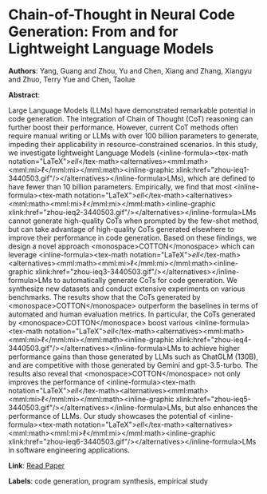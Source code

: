 # Chain-of-Thought in Neural Code Generation: From and for Lightweight Language Models

**Authors**: Yang, Guang and Zhou, Yu and Chen, Xiang and Zhang, Xiangyu and Zhuo, Terry Yue and Chen, Taolue

**Abstract**:

Large Language Models (LLMs) have demonstrated remarkable potential in code generation. The integration of Chain of Thought (CoT) reasoning can further boost their performance. However, current CoT methods often require manual writing or LLMs with over 100 billion parameters to generate, impeding their applicability in resource-constrained scenarios. In this study, we investigate lightweight Language Models (&lt;inline-formula&gt;&lt;tex-math notation="LaTeX"&gt;$ell$&lt;/tex-math&gt;&lt;alternatives&gt;&lt;mml:math&gt;&lt;mml:mi&gt;ℓ&lt;/mml:mi&gt;&lt;/mml:math&gt;&lt;inline-graphic xlink:href="zhou-ieq1-3440503.gif"/&gt;&lt;/alternatives&gt;&lt;/inline-formula&gt;LMs), which are defined to have fewer than 10 billion parameters. Empirically, we find that most &lt;inline-formula&gt;&lt;tex-math notation="LaTeX"&gt;$ell$&lt;/tex-math&gt;&lt;alternatives&gt;&lt;mml:math&gt;&lt;mml:mi&gt;ℓ&lt;/mml:mi&gt;&lt;/mml:math&gt;&lt;inline-graphic xlink:href="zhou-ieq2-3440503.gif"/&gt;&lt;/alternatives&gt;&lt;/inline-formula&gt;LMs cannot generate high-quality CoTs when prompted by the few-shot method, but can take advantage of high-quality CoTs generated elsewhere to improve their performance in code generation. Based on these findings, we design a novel approach &lt;monospace&gt;COTTON&lt;/monospace&gt; which can leverage &lt;inline-formula&gt;&lt;tex-math notation="LaTeX"&gt;$ell$&lt;/tex-math&gt;&lt;alternatives&gt;&lt;mml:math&gt;&lt;mml:mi&gt;ℓ&lt;/mml:mi&gt;&lt;/mml:math&gt;&lt;inline-graphic xlink:href="zhou-ieq3-3440503.gif"/&gt;&lt;/alternatives&gt;&lt;/inline-formula&gt;LMs to automatically generate CoTs for code generation. We synthesize new datasets and conduct extensive experiments on various benchmarks. The results show that the CoTs generated by &lt;monospace&gt;COTTON&lt;/monospace&gt; outperform the baselines in terms of automated and human evaluation metrics. In particular, the CoTs generated by &lt;monospace&gt;COTTON&lt;/monospace&gt; boost various &lt;inline-formula&gt;&lt;tex-math notation="LaTeX"&gt;$ell$&lt;/tex-math&gt;&lt;alternatives&gt;&lt;mml:math&gt;&lt;mml:mi&gt;ℓ&lt;/mml:mi&gt;&lt;/mml:math&gt;&lt;inline-graphic xlink:href="zhou-ieq4-3440503.gif"/&gt;&lt;/alternatives&gt;&lt;/inline-formula&gt;LMs to achieve higher performance gains than those generated by LLMs such as ChatGLM (130B), and are competitive with those generated by Gemini and gpt-3.5-turbo. The results also reveal that &lt;monospace&gt;COTTON&lt;/monospace&gt; not only improves the performance of &lt;inline-formula&gt;&lt;tex-math notation="LaTeX"&gt;$ell$&lt;/tex-math&gt;&lt;alternatives&gt;&lt;mml:math&gt;&lt;mml:mi&gt;ℓ&lt;/mml:mi&gt;&lt;/mml:math&gt;&lt;inline-graphic xlink:href="zhou-ieq5-3440503.gif"/&gt;&lt;/alternatives&gt;&lt;/inline-formula&gt;LMs, but also enhances the performance of LLMs. Our study showcases the potential of &lt;inline-formula&gt;&lt;tex-math notation="LaTeX"&gt;$ell$&lt;/tex-math&gt;&lt;alternatives&gt;&lt;mml:math&gt;&lt;mml:mi&gt;ℓ&lt;/mml:mi&gt;&lt;/mml:math&gt;&lt;inline-graphic xlink:href="zhou-ieq6-3440503.gif"/&gt;&lt;/alternatives&gt;&lt;/inline-formula&gt;LMs in software engineering applications.

**Link**: [Read Paper](https://doi.org/10.1109/TSE.2024.3440503)

**Labels**: code generation, program synthesis, empirical study
